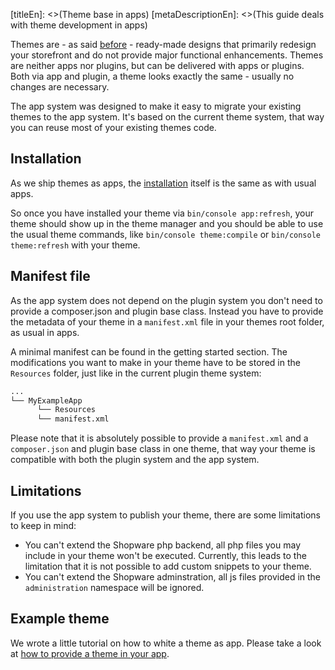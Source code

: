 [titleEn]: <>(Theme base in apps)
[metaDescriptionEn]: <>(This guide deals with theme development in apps)

Themes are - as said [before]() - ready-made designs that primarily redesign your storefront and do not provide 
major functional enhancements. Themes are neither apps nor plugins, but can be delivered with apps or plugins. 
Both via app and plugin, a theme looks exactly the same - usually no changes are necessary.

The app system was designed to make it easy to migrate your existing themes to the app system.
It's based on the current theme system, that way you can reuse most of your existing themes code.

## Installation

As we ship themes as apps, the [installation]() itself is the same as with usual apps.

So once you have installed your theme via `bin/console app:refresh`, your theme should show up in the theme manager 
and you should be able to use the usual theme commands, 
like `bin/console theme:compile` or `bin/console theme:refresh` with your theme.

## Manifest file

As the app system does not depend on the plugin system you don't need to provide a composer.json and plugin base class. 
Instead you have to provide the metadata of your theme in a `manifest.xml` file in your themes root folder, as usual in 
apps.

A minimal manifest can be found in the getting started section. The modifications you want to make in your theme 
have to be stored in the `Resources` folder, just like in the current plugin theme system:
```bash
...
└── MyExampleApp
      └── Resources
      └── manifest.xml
```

Please note that it is absolutely possible to provide a `manifest.xml` and a `composer.json` and plugin base class 
in one theme, that way your theme is compatible with both the plugin system and the app system.

## Limitations

If you use the app system to publish your theme, there are some limitations to keep in mind:

* You can't extend the Shopware php backend, all php files you may include in your theme won't be executed. Currently,
this leads to the limitation that it is not possible to add custom snippets to your theme.
* You can't extend the Shopware adminstration, all js files provided in the `administration` namespace will be ignored.

## Example theme

We wrote a little tutorial on how to white a theme as app. Please take a look at [how to provide a theme in your app]().

